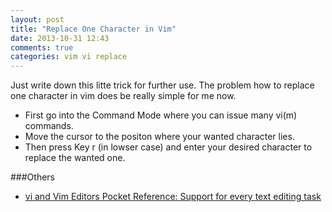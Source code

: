 ```yaml
---
layout: post
title: "Replace One Character in Vim"
date: 2013-10-31 12:43
comments: true
categories: vim vi replace
---
```

Just write down this litte trick for further use. The problem how to replace one character in vim does be really simple for me now.   

*  First go into the Command Mode where you can issue many vi(m) commands.
*  Move the cursor to the positon where your wanted character lies.
*  Then press Key r (in lowser case) and enter your desired character to replace the wanted one.

###Others
  * <a href="http://www.amazon.com/gp/product/1449392172/ref=as_li_tl?ie=UTF8&camp=1789&creative=9325&creativeASIN=1449392172&linkCode=as2&tag=droidyueblog-20&linkId=O4XA5BUGMBEKRJO6">vi and Vim Editors Pocket Reference: Support for every text editing task</a><img src="http://ir-na.amazon-adsystem.com/e/ir?t=droidyueblog-20&l=as2&o=1&a=1449392172" width="1" height="1" border="0" alt="" style="border:none !important; margin:0px !important;" />

